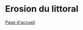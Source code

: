 # Erosion du littoral

<a href="https://dynamic-g7-pcgi-23-1b.github.io/erosion-du-littoral/index.html"> Page d'accueil </a>
